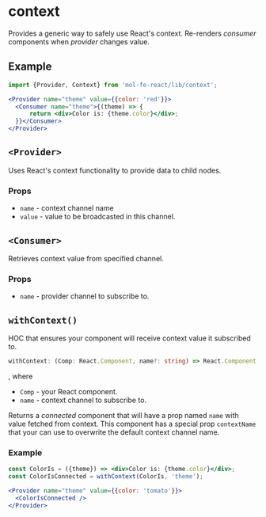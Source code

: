 # context

Provides a generic way to safely use React's context. Re-renders *consumer*
components when *provider* changes value.

## Example

```jsx
import {Provider, Context} from 'mol-fe-react/lib/context';

<Provider name="theme" value={{color: 'red'}}>
  <Consumer name="theme">{(theme) => {
      return <div>Color is: {theme.color}</div>;
  }}</Consumer>
</Provider>
```

## `<Provider>`

Uses React's context functionality to provide data to child nodes.

### Props

  - `name` - context channel name
  - `value` - value to be broadcasted in this channel.

## `<Consumer>`

Retrieves context value from specified channel.

### Props

  - `name` - provider channel to subscribe to.


## `withContext()`

HOC that ensures your component will receive context value it subscribed to.

```ts
withContext: (Comp: React.Component, name?: string) => React.Component;
```

, where

  - `Comp` - your React component.
  - `name` - context channel to subscribe to.

Returns a *connected* component that will have a prop named `name` with value
fetched from context. This component has a special prop `contextName` that
your can use to overwrite the default context channel name.

### Example

```jsx
const ColorIs = ({theme}) => <div>Color is: {theme.color}</div>;
const ColorIsConnected = withContext(ColorIs, 'theme');

<Provider name="theme" value={{color: 'tomato'}}>
  <ColorIsConnected />
</Provider>
```